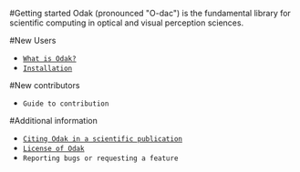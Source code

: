 #Getting started
Odak (pronounced "O-dac") is the fundamental library for scientific computing in optical and visual perception sciences.

#New Users

- [`What is Odak?`](beginning.md)
- [`Installation`](installation.md)

#New contributors

- `Guide to contribution`

#Additional information

- [`Citing Odak in a scientific publication`](https://zenodo.org/badge/latestdoi/3987171)
- [`License of Odak`](https://github.com/kunguz/odak/blob/master/LICENSE.txt)
- `Reporting bugs or requesting a feature`
